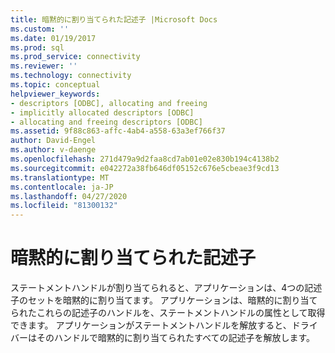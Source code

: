 ```yaml
---
title: 暗黙的に割り当てられた記述子 |Microsoft Docs
ms.custom: ''
ms.date: 01/19/2017
ms.prod: sql
ms.prod_service: connectivity
ms.reviewer: ''
ms.technology: connectivity
ms.topic: conceptual
helpviewer_keywords:
- descriptors [ODBC], allocating and freeing
- implicitly allocated descriptors [ODBC]
- allocating and freeing descriptors [ODBC]
ms.assetid: 9f88c863-affc-4ab4-a558-63a3ef766f37
author: David-Engel
ms.author: v-daenge
ms.openlocfilehash: 271d479a9d2faa8cd7ab01e02e830b194c4138b2
ms.sourcegitcommit: e042272a38fb646df05152c676e5cbeae3f9cd13
ms.translationtype: MT
ms.contentlocale: ja-JP
ms.lasthandoff: 04/27/2020
ms.locfileid: "81300132"
---
```

# <a name="implicitly-allocated-descriptors"></a>暗黙的に割り当てられた記述子
ステートメントハンドルが割り当てられると、アプリケーションは、4つの記述子のセットを暗黙的に割り当てます。 アプリケーションは、暗黙的に割り当てられたこれらの記述子のハンドルを、ステートメントハンドルの属性として取得できます。 アプリケーションがステートメントハンドルを解放すると、ドライバーはそのハンドルで暗黙的に割り当てられたすべての記述子を解放します。

